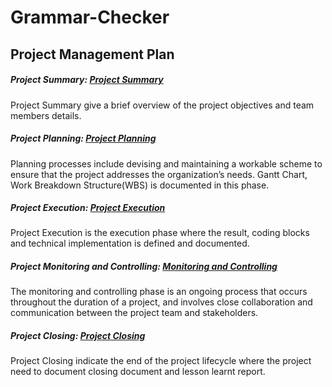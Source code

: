 # Grammar-Checker
## Project Management Plan
##### Project Summary: [Project Summary](https://github.com/weihan27/Grammar-Checker/blob/main/PMP-PLAN/1.%20Project%20Summary.md)
Project Summary give a brief overview of the project objectives and team members details. 

##### Project Planning: [Project Planning](https://github.com/weihan27/Grammar-Checker/blob/main/PMP-PLAN/2.%20Project%20Planning.md)
Planning processes include devising and maintaining a workable scheme to
ensure that the project addresses the organization’s needs. Gantt Chart, Work Breakdown Structure(WBS) is documented in this phase.

##### Project Execution: [Project Execution](https://github.com/weihan27/Grammar-Checker/blob/main/PMP-PLAN/3.%20Project%20Execution.md)
Project Execution is the execution phase where the result, coding blocks and technical implementation is defined and documented.

##### Project Monitoring and Controlling: [Monitoring and Controlling](https://github.com/weihan27/Grammar-Checker/blob/main/PMP-PLAN/4.%20Project%20Monitoring%20and%20Controlling.md)
The monitoring and controlling phase is an ongoing process that occurs throughout the duration of a project, and involves close collaboration and communication between the project team and stakeholders.

##### Project Closing: [Project Closing](https://github.com/weihan27/Grammar-Checker/blob/main/PMP-PLAN/5.%20Project%20Closing.md)
Project Closing indicate the end of the project lifecycle where the project need to document closing document and lesson learnt report.
